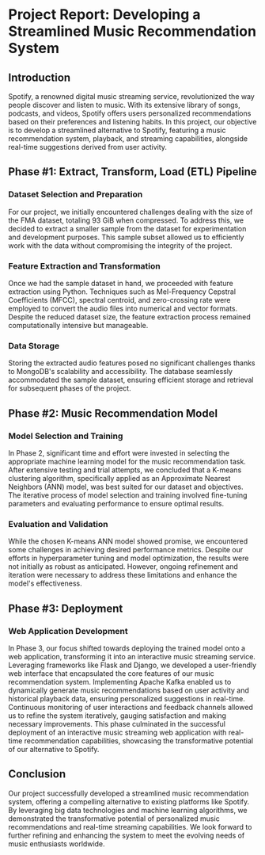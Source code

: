 # Project Report: Developing a Streamlined Music Recommendation System

## Introduction

Spotify, a renowned digital music streaming service, revolutionized the way people discover and listen to music. With its extensive library of songs, podcasts, and videos, Spotify offers users personalized recommendations based on their preferences and listening habits. In this project, our objective is to develop a streamlined alternative to Spotify, featuring a music recommendation system, playback, and streaming capabilities, alongside real-time suggestions derived from user activity.

## Phase #1: Extract, Transform, Load (ETL) Pipeline

### Dataset Selection and Preparation
For our project, we initially encountered challenges dealing with the size of the FMA dataset, totaling 93 GiB when compressed. To address this, we decided to extract a smaller sample from the dataset for experimentation and development purposes. This sample subset allowed us to efficiently work with the data without compromising the integrity of the project.

### Feature Extraction and Transformation
Once we had the sample dataset in hand, we proceeded with feature extraction using Python. Techniques such as Mel-Frequency Cepstral Coefficients (MFCC), spectral centroid, and zero-crossing rate were employed to convert the audio files into numerical and vector formats. Despite the reduced dataset size, the feature extraction process remained computationally intensive but manageable.

### Data Storage
Storing the extracted audio features posed no significant challenges thanks to MongoDB's scalability and accessibility. The database seamlessly accommodated the sample dataset, ensuring efficient storage and retrieval for subsequent phases of the project.

## Phase #2: Music Recommendation Model

### Model Selection and Training
In Phase 2, significant time and effort were invested in selecting the appropriate machine learning model for the music recommendation task. After extensive testing and trial attempts, we concluded that a K-means clustering algorithm, specifically applied as an Approximate Nearest Neighbors (ANN) model, was best suited for our dataset and objectives. The iterative process of model selection and training involved fine-tuning parameters and evaluating performance to ensure optimal results.

### Evaluation and Validation
While the chosen K-means ANN model showed promise, we encountered some challenges in achieving desired performance metrics. Despite our efforts in hyperparameter tuning and model optimization, the results were not initially as robust as anticipated. However, ongoing refinement and iteration were necessary to address these limitations and enhance the model's effectiveness.

## Phase #3: Deployment

### Web Application Development
In Phase 3, our focus shifted towards deploying the trained model onto a web application, transforming it into an interactive music streaming service. Leveraging frameworks like Flask and Django, we developed a user-friendly web interface that encapsulated the core features of our music recommendation system. Implementing Apache Kafka enabled us to dynamically generate music recommendations based on user activity and historical playback data, ensuring personalized suggestions in real-time. Continuous monitoring of user interactions and feedback channels allowed us to refine the system iteratively, gauging satisfaction and making necessary improvements. This phase culminated in the successful deployment of an interactive music streaming web application with real-time recommendation capabilities, showcasing the transformative potential of our alternative to Spotify.

## Conclusion

Our project successfully developed a streamlined music recommendation system, offering a compelling alternative to existing platforms like Spotify. By leveraging big data technologies and machine learning algorithms, we demonstrated the transformative potential of personalized music recommendations and real-time streaming capabilities. We look forward to further refining and enhancing the system to meet the evolving needs of music enthusiasts worldwide.
